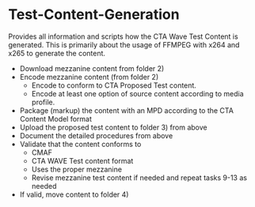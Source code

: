 # Test-Content-Generation
Provides all information and scripts how the CTA Wave Test Content is generated. This is primarily about the usage of FFMPEG with x264 and x265 to generate the content.

* Download mezzanine content from folder 2)
* Encode mezzanine content (from folder 2)
  * Encode to conform to CTA Proposed Test content.
  * Encode at least one option of source content according to media profile.
* Package (markup) the content with an MPD according to the CTA Content Model format
* Upload the proposed test content to folder 3) from above
* Document the detailed procedures from above
* Validate that the content conforms to
  * CMAF
  * CTA WAVE Test content format
  * Uses the proper mezzanine
  * Revise mezzanine test content if needed and repeat tasks 9-13 as needed
* If valid, move content to folder 4)
